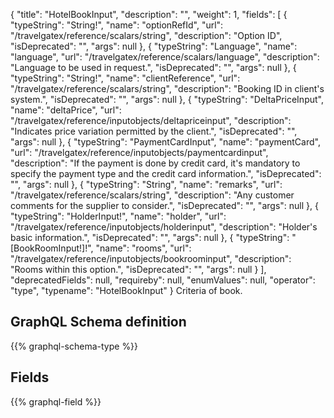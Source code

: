 {
  "title": "HotelBookInput",
  "description": "",
  "weight": 1,
  "fields": [
    {
      "typeString": "String!",
      "name": "optionRefId",
      "url": "/travelgatex/reference/scalars/string",
      "description": "Option ID",
      "isDeprecated": "",
      "args": null
    },
    {
      "typeString": "Language",
      "name": "language",
      "url": "/travelgatex/reference/scalars/language",
      "description": "Language to be used in request.",
      "isDeprecated": "",
      "args": null
    },
    {
      "typeString": "String!",
      "name": "clientReference",
      "url": "/travelgatex/reference/scalars/string",
      "description": "Booking ID in client's system.",
      "isDeprecated": "",
      "args": null
    },
    {
      "typeString": "DeltaPriceInput",
      "name": "deltaPrice",
      "url": "/travelgatex/reference/inputobjects/deltapriceinput",
      "description": "Indicates price variation permitted by the client.",
      "isDeprecated": "",
      "args": null
    },
    {
      "typeString": "PaymentCardInput",
      "name": "paymentCard",
      "url": "/travelgatex/reference/inputobjects/paymentcardinput",
      "description": "If the payment is done by credit card, it's mandatory to specify the payment type and the credit card information.",
      "isDeprecated": "",
      "args": null
    },
    {
      "typeString": "String",
      "name": "remarks",
      "url": "/travelgatex/reference/scalars/string",
      "description": "Any customer comments for the supplier to consider.",
      "isDeprecated": "",
      "args": null
    },
    {
      "typeString": "HolderInput!",
      "name": "holder",
      "url": "/travelgatex/reference/inputobjects/holderinput",
      "description": "Holder's basic information.",
      "isDeprecated": "",
      "args": null
    },
    {
      "typeString": "[BookRoomInput!]!",
      "name": "rooms",
      "url": "/travelgatex/reference/inputobjects/bookroominput",
      "description": "Rooms within this option.",
      "isDeprecated": "",
      "args": null
    }
  ],
  "deprecatedFields": null,
  "requireby": null,
  "enumValues": null,
  "operator": "type",
  "typename": "HotelBookInput"
}
Criteria of book.
## GraphQL Schema definition

{{% graphql-schema-type %}}

## Fields

{{% graphql-field %}}
